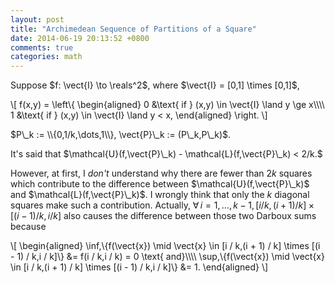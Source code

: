 ```yaml
---
layout: post
title: "Archimedean Sequence of Partitions of a Square"
date: 2014-06-19 20:13:52 +0800
comments: true
categories: math
---
```


Suppose $f: \vect{I} \to \reals^2$, where $\vect{I} = [0,1] \times
[0,1]$,

\\[
f(x,y) = \left\\{
  \begin{aligned}
    0 &\text{ if } (x,y) \in \vect{I} \land y \ge x\\\\\\\\
    1 &\text{ if } (x,y) \in \vect{I} \land y < x,
  \end{aligned}
\right.
\\]

$P\_k := \\{0,1/k,\dots,1\\}, \vect{P}\_k := (P\_k,P\_k)$.

It's said that
$\mathcal{U}(f,\vect{P}\_k) - \mathcal{L}(f,\vect{P}\_k) < 2/k.$

However, at first, I *don't* understand why there are fewer than $2k$
squares which contribute to the difference between
$\mathcal{U}(f,\vect{P}\_k)$ and $\mathcal{L}(f,\vect{P}\_k)$.  I
wrongly think that only the $k$ diagonal squares make such a
contribution.  Actually, $\forall\,i = 1,\dots,k - 1,
[i / k,(i + 1) / k] \times [(i - 1) / k,i / k]$ also causes the
difference between those two Darboux sums because

\\[
\begin{aligned}
  \inf\,\\{f(\vect{x}) \mid \vect{x} \in [i / k,(i + 1) / k] \times
    [(i - 1) / k,i / k]\\} &= f(i / k,i / k) = 0 \text{ and}\\\\\\\\
  \sup\,\\{f(\vect{x}) \mid \vect{x} \in [i / k,(i + 1) / k] \times
    [(i - 1) / k,i / k]\\} &= 1.
\end{aligned}
\\]
